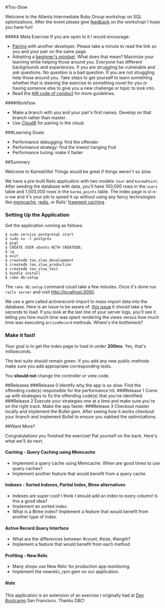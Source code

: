 #Too-Slow

Welcome to the Atlanta Intermediate Ruby Group workshop on SQL optimizations. After the event please give [feedback]() on the workshop! I hope you have fun!

####A Meta Exercise
If you are open to it I would encourage:

- [Pairing](http://anh.cs.luc.edu/170/Kindergarten.html) with another developer. Please take a minute to read the link so you and your pair on the same page.
- Adopting a [beginner's mindset](http://lifereimagined.aarp.org/stories/3251-Embracing-the-Beginner-s-Mindset). What does that mean? Maximize your learning while helping those around you. Everyone has different backgrounds and experiences. If you are struggling be vulnerable and ask questions. No question is a bad question. If you are not struggling help those around you. Take steps to get yourself to learn something whether that is steering the exercise to something novel for you or having someone else to give you a new challenge or topic to look into.
- Read the [AIR code of conduct](http://air-topics.herokuapp.com/) for more guidelines.

####Workflow

- Make a branch with you and your pair's first names. Develop on that branch rather than master.
- Use [Cloud9](https://c9.io/) for pairing in the cloud.

###Learning Goals
- Performance debugging: find the offender
- Performance strategy: find the lowest hanging fruit
- Performance tuning: make it faster

##Summary

Welcome to KarmaVille!  Things would be great if things weren't so slow.

We have a pre-built Rails application with two models: `User` and `KarmaPoint`.  After seeding the database with data, you'll have 100,000 rows in the `users` table and 1,500,000 rows in the `karma_points` table.  The index page is sl-o-o-ow and it's your job to speed it up without using any fancy technologies like [memcache](http://memcached.org/), [redis](http://redis.io/), or Rails' [fragment caching](http://guides.rubyonrails.org/caching_with_rails.html).

### Setting Up the Application

Get the application running as follows:

```text
$ sudo service postgresql start
$ sudo su -l postgres
$ psql
$ CREATE USER ubuntu WITH CREATEDB;
$ \q
$ exit
$ createdb too_slow_development
$ createdb too_slow_production
$ createdb too_slow_test
$ bundle install
$ rake db:setup
```

The `rake db:setup` command could take a few minutes.  Once it's done run `rails server` and visit [http://localhost:3000](http://localhost:3000).

We use a gem called activerecord-import to mass import data into the database. Here is an issue to be aware of:  [this issue](https://github.com/zdennis/activerecord-import/wiki/Callbacks)
It should take a few seconds to load.  If you look at the last line of your server logs, you'll see it telling you how much time was spent rendering the views versus how much time was executing `ActiveRecord` methods.  Where's the bottleneck?

### Make it fast!

Your goal is to get the index page to load in under **200ms**.  Yes, that's milliseconds.

The test suite should remain green.  If you add any new public methods make sure you add appropriate corresponding tests.

You **should not** change the controller or view code.

##Releases
###Release 0
Identify why the app is so slow. Find the offending code(s) responsible for the
performance hit.
###Release 1
Come up with strategies to fix the offending code(s) that you've identified.
###Release 2
Execute your strategies one at a time and make sure you're on the right track.
Make the app faster.
###Release 3
Checkout master locally and implement the Bullet gem. After seeing how it works checkout your branch and implement Bullet to ensure you nabbed the optimizations.

##Want More?

Congratulations you finished the exercise! Pat yourself on the back. Here's what we'll do next.

#### Caching - Query Caching using Memcache
- Implement a query cache using Memcache. When are good times to use query caches?
- Implement another feature that would benefit from a query cache.

#### Indexes - Sorted Indexes, Partial Index, Btree alternatives
- Indexes are super cool! I think I should add an index to every column! Is this a good idea?
- Implement an sorted index.
- What is a Btree index? Implement a feature that would benefit from another type of index.

#### Active Record Query Interface
- What are the differences between #count, #size, #length?
- Implement a feature that would benefit from each method.

#### Profiling - New Relic
- Many shops use New Relic for production app monitoring.
- Implement the newrelic_rpm gem on our application.

##### Note

This application is an extension of an exercise I originally had at [Dev Bootcamp](http://devbootcamp.com/) San Francisco. Thanks DBC!
